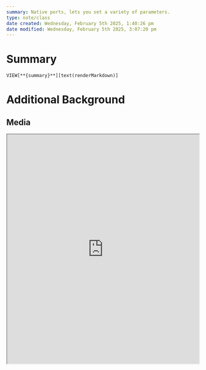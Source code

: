 ```yaml
---
summary: Native ports, lets you set a variety of parameters.
type: note/class
date created: Wednesday, February 5th 2025, 1:40:26 pm
date modified: Wednesday, February 5th 2025, 3:07:20 pm
---
```

# Summary
`VIEW[**{summary}**][text(renderMarkdown)]`

# Additional Background
## Media
<iframe src="https://pyserial.readthedocs.io/en/latest/pyserial_api.html#serial.Serial" style="width: 100%; height: 600px;"></iframe>